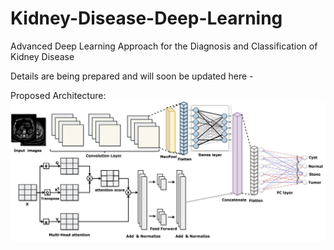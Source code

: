 # Kidney-Disease-Deep-Learning
Advanced Deep Learning Approach for the Diagnosis and Classification of Kidney Disease

Details are being prepared and will soon be updated here - 


Proposed Architecture:
![Proposed Architecture](project_updates/1.jpg) 
